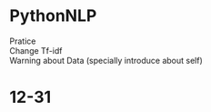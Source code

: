 # PythonNLP

Pratice<br>
Change Tf-idf<br>
Warning about Data (specially introduce about self)<br>
<h1> 12-31 </h1>

